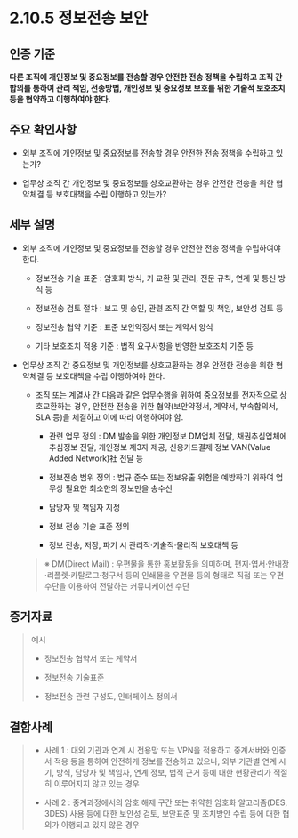 # 2.10.5 정보전송 보안

## 인증 기준

**다른 조직에 개인정보 및 중요정보를 전송할 경우 안전한 전송 정책을 수립하고 조직 간 합의를 통하여 관리 책임, 전송방법, 개인정보 및 중요정보 보호를 위한 기술적 보호조치 등을 협약하고 이행하여야 한다.**

## 주요 확인사항

- 외부 조직에 개인정보 및 중요정보를 전송할 경우 안전한 전송 정책을 수립하고 있는가?

- 업무상 조직 간 개인정보 및 중요정보를 상호교환하는 경우 안전한 전송을 위한 협약체결 등 보호대책을 수립·이행하고 있는가?

## 세부 설명

- 외부 조직에 개인정보 및 중요정보를 전송할 경우 안전한 전송 정책을 수립하여야 한다.

    - 정보전송 기술 표준 : 암호화 방식, 키 교환 및 관리, 전문 규칙, 연계 및 통신 방식 등

    - 정보전송 검토 절차 : 보고 및 승인, 관련 조직 간 역할 및 책임, 보안성 검토 등

    - 정보전송 협약 기준 : 표준 보안약정서 또는 계약서 양식

    - 기타 보호조치 적용 기준 : 법적 요구사항을 반영한 보호조치 기준 등

- 업무상 조직 간 중요정보 및 개인정보를 상호교환하는 경우 안전한 전송을 위한 협약체결 등 보호대책을 수립·이행하여야 한다.

    - 조직 또는 계열사 간 다음과 같은 업무수행을 위하여 중요정보를 전자적으로 상호교환하는 경우, 안전한 전송을 위한 협약(보안약정서, 계약서, 부속합의서, SLA 등)을 체결하고 이에 따라 이행하여야 함.

        - 관련 업무 정의 : DM 발송을 위한 개인정보 DM업체 전달, 채권추심업체에 추심정보 전달, 개인정보 제3자 제공, 신용카드결제 정보 VAN(Value Added Network)社 전달 등

        - 정보전송 범위 정의 : 법규 준수 또는 정보유출 위험을 예방하기 위하여 업무상 필요한 최소한의 정보만을 송수신

        - 담당자 및 책임자 지정

        - 정보 전송 기술 표준 정의

        - 정보 전송, 저장, 파기 시 관리적·기술적·물리적 보호대책 등

    >
    > ※ DM(Direct Mail) : 우편물을 통한 홍보활동을 의미하며, 편지·엽서·안내장·리플렛·카탈로그·청구서 등의 인쇄물을 우편물 등의 형태로 직접 또는 우편 수단을 이용하여 전달하는 커뮤니케이션 수단

## 증거자료

> 예시
>
> - 정보전송 협약서 또는 계약서
>
> - 정보전송 기술표준
>
> - 정보전송 관련 구성도, 인터페이스 정의서

## 결함사례

> - 사례 1 : 대외 기관과 연계 시 전용망 또는 VPN을 적용하고 중계서버와 인증서 적용 등을 통하여 안전하게 정보를 전송하고 있으나, 외부 기관별 연계 시기, 방식, 담당자 및 책임자, 연계 정보, 법적 근거 등에 대한 현황관리가 적절히 이루어지지 않고 있는 경우
>
> - 사례 2 : 중계과정에서의 암호 해제 구간 또는 취약한 암호화 알고리즘(DES, 3DES) 사용 등에 대한 보안성 검토, 보안표준 및 조치방안 수립 등에 대한 협의가 이행되고 있지 않은 경우
